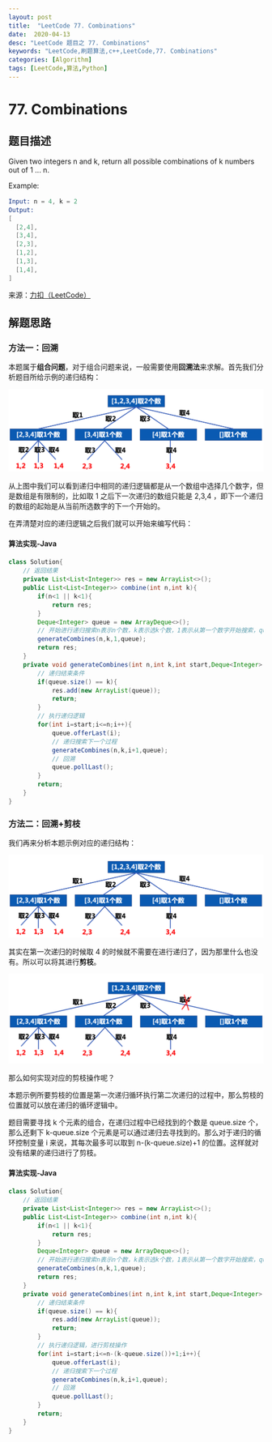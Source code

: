 ```yaml
---
layout: post
title:  "LeetCode 77. Combinations"
date:  2020-04-13
desc: "LeetCode 题目之 77. Combinations"
keywords: "LeetCode,刷题算法,c++,LeetCode,77. Combinations"
categories: [Algorithm]
tags: [LeetCode,算法,Python]
---
```

# 77. Combinations

## 题目描述

Given two integers n and k, return all possible combinations of k numbers out of 1 ... n.

Example:

```s
Input: n = 4, k = 2
Output:
[
  [2,4],
  [3,4],
  [2,3],
  [1,2],
  [1,3],
  [1,4],
]
```

来源：[力扣（LeetCode）](https://leetcode-cn.com/problems/combinations)

## 解题思路

### 方法一：回溯

本题属于**组合问题**，对于组合问题来说，一般需要使用**回溯法**来求解。首先我们分析题目所给示例的递归结构：

![17](/assets/images/2020/2020-04/17.png)

从上图中我们可以看到递归中相同的递归逻辑都是从一个数组中选择几个数字，但是数组是有限制的，比如取 1 之后下一次递归的数组只能是 2,3,4 ，即下一个递归的数组的起始是从当前所选数字的下一个开始的。

在弄清楚对应的递归逻辑之后我们就可以开始来编写代码：

#### 算法实现-Java

```java
class Solution{
    // 返回结果
    private List<List<Integer>> res = new ArrayList<>();
    public List<List<Integer>> combine(int n,int k){
        if(n<1 || k<1){
            return res;
        }
        Deque<Integer> queue = new ArrayDeque<>();
        // 开始进行递归搜索n表示n个数，k表示选k个数，1表示从第一个数字开始搜索，queue保存搜索过程
        generateCombines(n,k,1,queue);
        return res;
    }
    private void generateCombines(int n,int k,int start,Deque<Integer> queue){
        // 递归结束条件
        if(queue.size() == k){
            res.add(new ArrayList(queue));
            return;
        }
        // 执行递归逻辑
        for(int i=start;i<=n;i++){
            queue.offerLast(i);
            // 递归搜索下一个过程
            generateCombines(n,k,i+1,queue);
            // 回溯
            queue.pollLast();
        }
        return;
    }
}
```

### 方法二：回溯+剪枝

我们再来分析本题示例对应的递归结构：

![17](/assets/images/2020/2020-04/17.png)

其实在第一次递归的时候取 4 的时候就不需要在进行递归了，因为那里什么也没有。所以可以将其进行**剪枝**。

![18](/assets/images/2020/2020-04/18.png)

那么如何实现对应的剪枝操作呢？

本题示例所要剪枝的位置是第一次递归循环执行第二次递归的过程中，那么剪枝的位置就可以放在递归的循环逻辑中。

题目需要寻找 k 个元素的组合，在递归过程中已经找到的个数是 queue.size 个，那么还剩下 k-queue.size 个元素是可以通过递归去寻找到的。那么对于递归的循环控制变量 i 来说，其每次最多可以取到 n-(k-queue.size)+1 的位置。这样就对没有结果的递归进行了剪枝。

#### 算法实现-Java

```java
class Solution{
    // 返回结果
    private List<List<Integer>> res = new ArrayList<>();
    public List<List<Integer>> combine(int n,int k){
        if(n<1 || k<1){
            return res;
        }
        Deque<Integer> queue = new ArrayDeque<>();
        // 开始进行递归搜索n表示n个数，k表示选k个数，1表示从第一个数字开始搜索，queue保存搜索过程
        generateCombines(n,k,1,queue);
        return res;
    }
    private void generateCombines(int n,int k,int start,Deque<Integer> queue){
        // 递归结束条件
        if(queue.size() == k){
            res.add(new ArrayList(queue));
            return;
        }
        // 执行递归逻辑，进行剪枝操作
        for(int i=start;i<=n-(k-queue.size())+1;i++){
            queue.offerLast(i);
            // 递归搜索下一个过程
            generateCombines(n,k,i+1,queue);
            // 回溯
            queue.pollLast();
        }
        return;
    }
}
```